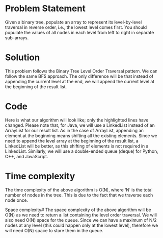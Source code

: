 # Problem Statement
Given a binary tree, populate an array to represent its level-by-level traversal in reverse order, i.e., the lowest level comes first. You should populate the values of all nodes in each level from left to right in separate sub-arrays.

# Solution
This problem follows the Binary Tree Level Order Traversal pattern. We can follow the same BFS approach. The only difference will be that instead of appending the current level at the end, we will append the current level at the beginning of the result list.

# Code
Here is what our algorithm will look like; only the highlighted lines have changed. Please note that, for Java, we will use a LinkedList instead of an ArrayList for our result list. As in the case of ArrayList, appending an element at the beginning means shifting all the existing elements. Since we need to append the level array at the beginning of the result list, a LinkedList will be better, as this shifting of elements is not required in a LinkedList. Similarly, we will use a double-ended queue (deque) for Python, C++, and JavaScript.

# Time complexity
The time complexity of the above algorithm is O(N), where ‘N’ is the total number of nodes in the tree. This is due to the fact that we traverse each node once.

Space complexity#
The space complexity of the above algorithm will be O(N) as we need to return a list containing the level order traversal. We will also need O(N) space for the queue. Since we can have a maximum of N/2 nodes at any level (this could happen only at the lowest level), therefore we will need O(N) space to store them in the queue.
